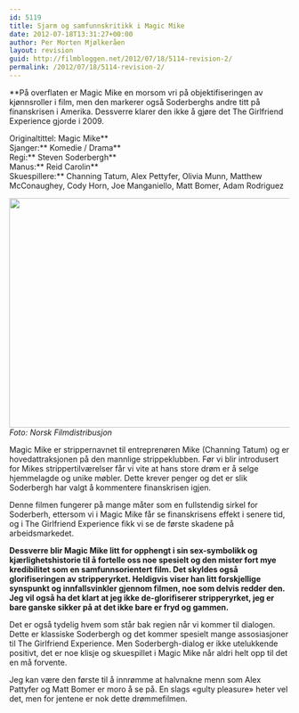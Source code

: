 ```yaml
---
id: 5119
title: Sjarm og samfunnskritikk i Magic Mike
date: 2012-07-18T13:31:27+00:00
author: Per Morten Mjølkeråen
layout: revision
guid: http://filmbloggen.net/2012/07/18/5114-revision-2/
permalink: /2012/07/18/5114-revision-2/
---
```

**På overflaten er Magic Mike en morsom vri på objektifiseringen av kjønnsroller i film, men den markerer også Soderberghs andre titt på finanskrisen i Amerika. Dessverre klarer den ikke å gjøre det The Girlfriend Experience gjorde i 2009.</p> 

Originaltittel: </strong>Magic Mike**  
Sjanger:** Komedie / Drama**  
Regi:** Steven Soderbergh**  
Manus:** Reid Carolin**  
Skuespillere:** Channing Tatum, Alex Pettyfer, Olivia Munn, Matthew McConaughey, Cody Horn, Joe Manganiello, Matt Bomer, Adam Rodriguez

<a href="http://filmbloggen.net/?attachment_id=5116" rel="attachment wp-att-5116"><img class="alignnone size-large wp-image-5116" src="http://filmbloggen.net/wp-content/uploads//2012/07/4-001-620x412.jpg" alt="" width="620" height="412" /><br /> </a>_Foto: Norsk Filmdistribusjon_

Magic Mike er strippernavnet til entreprenøren Mike (Channing Tatum) og er hovedattraksjonen på den mannlige strippeklubben. Før vi blir introdusert for Mikes strippertilværelser får vi vite at hans store drøm er å selge hjemmelagde og unike møbler. Dette krever penger og det er slik Soderbergh har valgt å kommentere finanskrisen igjen.

Denne filmen fungerer på mange måter som en fullstendig sirkel for Soderberh, ettersom vi i Magic Mike får se finanskrisens effekt i senere tid, og i The Girlfriend Experience fikk vi se de første skadene på arbeidsmarkedet.

**Dessverre blir Magic Mike litt for opphengt i sin sex-symbolikk og kjærlighetshistorie til å fortelle oss noe spesielt og den mister fort mye kredibilitet som en samfunnsorientert film. Det skyldes også glorifiseringen av stripperyrket. Heldigvis viser han litt forskjellige synspunkt og innfallsvinkler gjennom filmen, noe som delvis redder den. Jeg vil også ha det klart at jeg ikke de-glorifiserer stripperyrket, jeg er bare ganske sikker på at det ikke bare er fryd og gammen.**

Det er også tydelig hvem som står bak regien når vi kommer til dialogen. Dette er klassiske Soderbergh og det kommer spesielt mange assosiasjoner til The Girlfriend Experience. Men Soderbergh-dialog er ikke utelukkende positivt, det er noe klisje og skuespillet i Magic Mike når aldri helt opp til det en må forvente.

Jeg kan være den første til å innrømme at halvnakne menn som Alex Pattyfer og Matt Bomer er moro å se på. En slags &laquo;gulty pleasure&raquo; heter vel det, men for jentene er nok dette drømmefilmen.

<div class="video-shortcode">
</div>